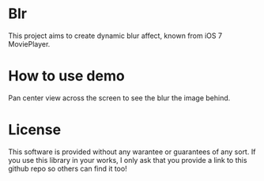 Blr
===

This project aims to create dynamic blur affect, known from iOS 7 MoviePlayer.

How to use demo
=== 

Pan center view across the screen to see the blur the image behind.

License
===
This software is provided without any warantee or guarantees of any sort. If you use this library in your works, I only ask that you provide a link to this github repo so others can find it too!

